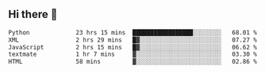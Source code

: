 ## Hi there 👋

<!--
**alihaqberdi/alihaqberdi** is a ✨ _special_ ✨ repository because its `README.md` (this file) appears on your GitHub profile.

Here are some ideas to get you started:

- 🔭 I’m currently working on ...
- 🌱 I’m currently learning ...
- 👯 I’m looking to collaborate on ...
- 🤔 I’m looking for help with ...
- 💬 Ask me about ...
- 📫 How to reach me: ...
- 😄 Pronouns: ...
- ⚡ Fun fact: ...
-->

<!--START_SECTION:waka-->

```txt
Python             23 hrs 15 mins  █████████████████░░░░░░░░   68.01 %
XML                2 hrs 29 mins   █▓░░░░░░░░░░░░░░░░░░░░░░░   07.27 %
JavaScript         2 hrs 15 mins   █▓░░░░░░░░░░░░░░░░░░░░░░░   06.62 %
textmate           1 hr 7 mins     ▓░░░░░░░░░░░░░░░░░░░░░░░░   03.30 %
HTML               58 mins         ▓░░░░░░░░░░░░░░░░░░░░░░░░   02.86 %
```

<!--END_SECTION:waka-->
